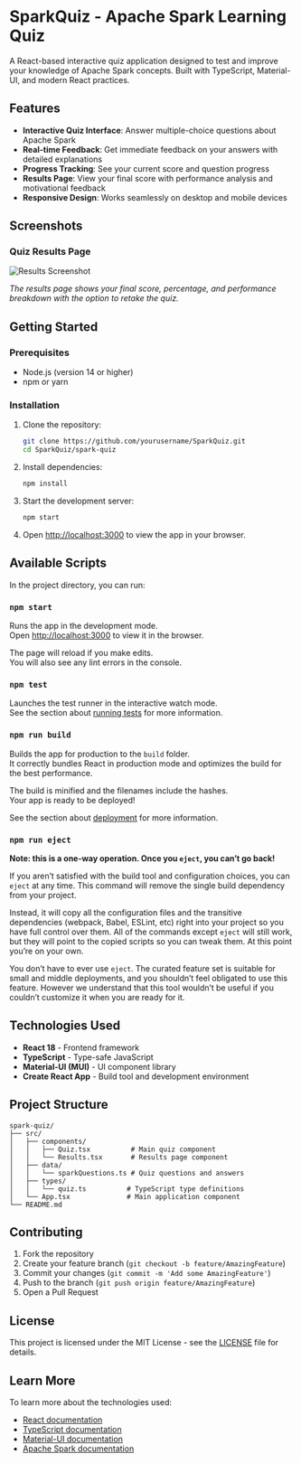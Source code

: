 # SparkQuiz - Apache Spark Learning Quiz

A React-based interactive quiz application designed to test and improve your knowledge of Apache Spark concepts. Built with TypeScript, Material-UI, and modern React practices.

## Features

- **Interactive Quiz Interface**: Answer multiple-choice questions about Apache Spark
- **Real-time Feedback**: Get immediate feedback on your answers with detailed explanations
- **Progress Tracking**: See your current score and question progress
- **Results Page**: View your final score with performance analysis and motivational feedback
- **Responsive Design**: Works seamlessly on desktop and mobile devices

## Screenshots

### Quiz Results Page
![Results Screenshot](spark-quiz/src/results.png)

*The results page shows your final score, percentage, and performance breakdown with the option to retake the quiz.*

## Getting Started

### Prerequisites

- Node.js (version 14 or higher)
- npm or yarn

### Installation

1. Clone the repository:
   ```bash
   git clone https://github.com/yourusername/SparkQuiz.git
   cd SparkQuiz/spark-quiz
   ```

2. Install dependencies:
   ```bash
   npm install
   ```

3. Start the development server:
   ```bash
   npm start
   ```

4. Open [http://localhost:3000](http://localhost:3000) to view the app in your browser.

## Available Scripts

In the project directory, you can run:

### `npm start`

Runs the app in the development mode.\
Open [http://localhost:3000](http://localhost:3000) to view it in the browser.

The page will reload if you make edits.\
You will also see any lint errors in the console.

### `npm test`

Launches the test runner in the interactive watch mode.\
See the section about [running tests](https://facebook.github.io/create-react-app/docs/running-tests) for more information.

### `npm run build`

Builds the app for production to the `build` folder.\
It correctly bundles React in production mode and optimizes the build for the best performance.

The build is minified and the filenames include the hashes.\
Your app is ready to be deployed!

See the section about [deployment](https://facebook.github.io/create-react-app/docs/deployment) for more information.

### `npm run eject`

**Note: this is a one-way operation. Once you `eject`, you can’t go back!**

If you aren’t satisfied with the build tool and configuration choices, you can `eject` at any time. This command will remove the single build dependency from your project.

Instead, it will copy all the configuration files and the transitive dependencies (webpack, Babel, ESLint, etc) right into your project so you have full control over them. All of the commands except `eject` will still work, but they will point to the copied scripts so you can tweak them. At this point you’re on your own.

You don’t have to ever use `eject`. The curated feature set is suitable for small and middle deployments, and you shouldn’t feel obligated to use this feature. However we understand that this tool wouldn’t be useful if you couldn’t customize it when you are ready for it.

## Technologies Used

- **React 18** - Frontend framework
- **TypeScript** - Type-safe JavaScript
- **Material-UI (MUI)** - UI component library
- **Create React App** - Build tool and development environment

## Project Structure

```
spark-quiz/
├── src/
│   ├── components/
│   │   ├── Quiz.tsx          # Main quiz component
│   │   └── Results.tsx       # Results page component
│   ├── data/
│   │   └── sparkQuestions.ts # Quiz questions and answers
│   ├── types/
│   │   └── quiz.ts          # TypeScript type definitions
│   └── App.tsx              # Main application component
└── README.md
```

## Contributing

1. Fork the repository
2. Create your feature branch (`git checkout -b feature/AmazingFeature`)
3. Commit your changes (`git commit -m 'Add some AmazingFeature'`)
4. Push to the branch (`git push origin feature/AmazingFeature`)
5. Open a Pull Request

## License

This project is licensed under the MIT License - see the [LICENSE](LICENSE) file for details.

## Learn More

To learn more about the technologies used:

- [React documentation](https://reactjs.org/)
- [TypeScript documentation](https://www.typescriptlang.org/)
- [Material-UI documentation](https://mui.com/)
- [Apache Spark documentation](https://spark.apache.org/docs/latest/)
